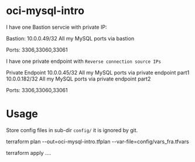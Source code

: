 # oci-mysql-intro

I have one Bastion servcie with private IP:

Bastion:
10.0.0.49/32	All my MySQL ports via bastion

Ports: 3306,33060,33061

I have one private endpoint with `Reverse connection source IPs` 

Private Endpoint
10.0.0.45/32	All my MySQL ports via private endpoint part1
10.0.0.182/32	All my MySQL ports via private endpoint part2


Ports: 3306,33060,33061

# Usage

Store config files in sub-dir `config/` it is ignored by git.

terraform plan --out=oci-mysql-intro.tfplan --var-file=config/vars_fra.tfvars

terraform apply ....
